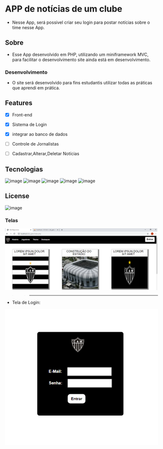 # APP de notícias de um clube
 * Nesse App, será possivel criar seu login para postar notícias sobre o time  nesse App.

 ## Sobre
 * Esse App desenvolvido em PHP, utilizando um miniframework MVC, para facilitar o desenvolvimento
site ainda está em desenvolvimento.

### Desenvolvimento
* O site será desenvolvido para fins estudantis utilizar todas as práticas que aprendi em prática.
 
 ## Features
- [x]  Front-end
- [x]  Sistema de Login
- [x]  integrar ao banco de dados
- [ ]  Controle de Jornalistas
- [ ]  Cadastrar,Alterar,Deletar Notícias


## Tecnologias
![image](https://img.shields.io/badge/PHP-777BB4?style=for-the-badge&logo=php&logoColor=white)
![image](https://img.shields.io/badge/MySQL-00000F?style=for-the-badge&logo=mysql&logoColor=white)
![image](https://img.shields.io/badge/Git-F05032?style=for-the-badge&logo=git&logoColor=white)
![image](https://img.shields.io/badge/HTML5-E34F26?style=for-the-badge&logo=html5&logoColor=white)
![image](https://img.shields.io/badge/CSS3-1572B6?style=for-the-badge&logo=css3&logoColor=white)

## License
![image](https://img.shields.io/github/license/Felipe118/projeto_app_noticias_futebol)

### Telas
![Index da pagina](public/img/index_tela.png/)
>>------------------------------------
* Tela de Login:

![Tela de Login](/public/img/tela_login.png/)

